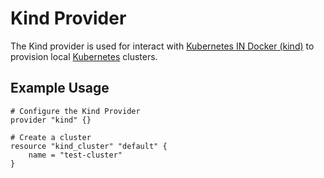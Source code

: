 # Kind Provider

The Kind provider is used for interact with [Kubernetes IN Docker
(kind)](https://github.com/kubernetes-sigs/kind) to provision local
[Kubernetes](https://kubernetes.io) clusters.

## Example Usage

```hcl
# Configure the Kind Provider
provider "kind" {}

# Create a cluster
resource "kind_cluster" "default" {
    name = "test-cluster"
}
```
